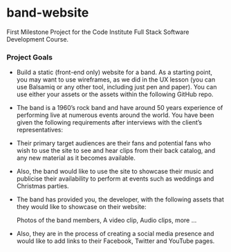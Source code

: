 # band-website
First Milestone Project for the Code Institute  Full Stack Software Development Course. 

### Project Goals


- Build a static (front-end only) website for a band. As a starting point, you may want to use wireframes, as we did in the UX lesson (you can use Balsamiq or any other tool, including just pen and paper). You can use either your assets or the assets within the following GitHub repo.

- The band is a 1960’s rock band and have around 50 years experience of performing live at numerous events around the world. You have been given the following requirements after interviews with the client’s representatives:

- Their primary target audiences are their fans and potential fans who wish to use the site to see and hear clips from their back catalog, and any new material as it becomes available.
 
- Also, the band would like to use the site to showcase their music and publicise their availability to perform at events such as weddings and Christmas parties.

- The band has provided you, the developer, with the following assets that they would like to showcase on their website:

    Photos of the band members,
    A video clip,
    Audio clips,
    more ...

- Also, they are in the process of creating a social media presence and would like to add links to their Facebook, Twitter and YouTube pages.


